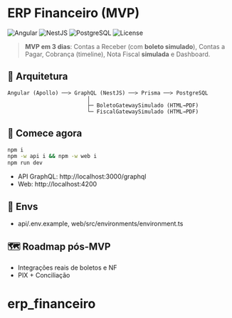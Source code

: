 # ERP Financeiro (MVP)

![Angular](https://img.shields.io/badge/Angular-18-DD0031?logo=angular) ![NestJS](https://img.shields.io/badge/NestJS-GraphQL-E0234E?logo=nestjs) ![PostgreSQL](https://img.shields.io/badge/PostgreSQL-15-4169E1?logo=postgresql) ![License](https://img.shields.io/badge/License-MIT-green)

> **MVP em 3 dias**: Contas a Receber (com **boleto simulado**), Contas a Pagar, Cobrança (timeline), Nota Fiscal **simulada** e Dashboard.

## 🧱 Arquitetura
```
Angular (Apollo) ──> GraphQL (NestJS) ──> Prisma ──> PostgreSQL
                         │
                         ├─ BoletoGatewaySimulado (HTML→PDF)
                         └─ FiscalGatewaySimulado (HTML→PDF)
```

## 🚀 Comece agora
```bash
npm i
npm -w api i && npm -w web i
npm run dev
```
- API GraphQL: http://localhost:3000/graphql
- Web: http://localhost:4200

## 🔧 Envs
- api/.env.example, web/src/environments/environment.ts

## 🗺️ Roadmap pós-MVP
- Integrações reais de boletos e NF
- PIX + Conciliação
# erp_financeiro
